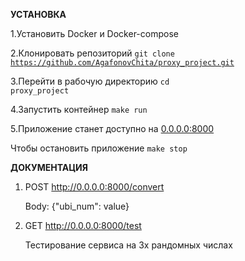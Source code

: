 <b>УСТАНОВКА</b><p>
1.Установить Docker и Docker-compose<p>
2.Клонировать репозиторий <code>git clone https://github.com/AgafonovChita/proxy_project.git </code><p>
3.Перейти в рабочую директорию <code>cd proxy_project</code><p>
4.Запустить контейнер <code>make run</code><p>
5.Приложение станет доступно на <a href=http://0.0.0.0:8000>0.0.0.0:8000</a><p>

Чтобы остановить приложение <code>make stop</code><p><p>

<b>ДОКУМЕНТАЦИЯ</b>
1. POST http://0.0.0.0:8000/convert<p>
Body: {"ubi_num": value}<p><p>
2. GET http://0.0.0.0:8000/test<p>
Тестирование сервиса на 3х рандомных числах